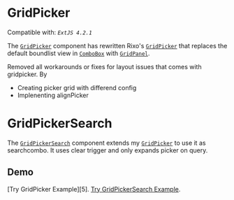 GridPicker
==========

Compatible with: *`ExtJS 4.2.1`*


The [`GridPicker`][0] component has rewritten Rixo's [`GridPicker`][1] that replaces the default boundlist view in [`ComboBox`][2] with [`GridPanel`][3].

Removed all workarounds or fixes for layout issues that comes with gridpicker. By
- Creating picker grid with differend config
- Implenenting alignPicker


GridPickerSearch
================


The [`GridPickerSearch`][4] component extends my [`GridPicker`][0] to use it as searchcombo.
It uses clear trigger and only expands picker on query.


Demo
---

 [Try GridPicker Example][5].
 [Try GridPickerSearch Example][6].

  [0]: https://github.com/rixo/GridPicker/
  [1]: https://github.com/rixo/GridPicker/
  [2]: http://docs.sencha.com/extjs/4.2.1/#!/api/Ext.form.field.ComboBox
  [3]: http://docs.sencha.com/extjs/4.2.1/#!/api/Ext.grid.Panel
  [4]: http://planysphere.fr/ext/GridPicker/examples
  [6]: http://docs.sencha.com/extjs/4.2.0/#!/api/Ext.form.field.ComboBox-cfg-defaultListConfig
